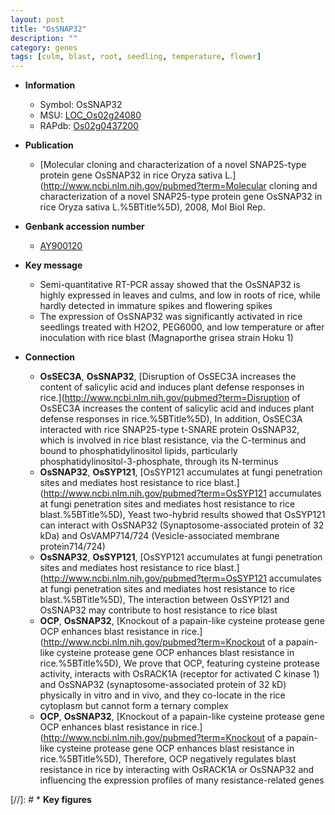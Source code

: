 ```yaml
---
layout: post
title: "OsSNAP32"
description: ""
category: genes
tags: [culm, blast, root, seedling, temperature, flower]
---
```


* **Information**  
    + Symbol: OsSNAP32  
    + MSU: [LOC_Os02g24080](http://rice.uga.edu/cgi-bin/ORF_infopage.cgi?orf=LOC_Os02g24080)  
    + RAPdb: [Os02g0437200](https://rapdb.dna.affrc.go.jp/locus/?name=Os02g0437200)  

* **Publication**  
    + [Molecular cloning and characterization of a novel SNAP25-type protein gene OsSNAP32 in rice Oryza sativa L.](http://www.ncbi.nlm.nih.gov/pubmed?term=Molecular cloning and characterization of a novel SNAP25-type protein gene OsSNAP32 in rice Oryza sativa L.%5BTitle%5D), 2008, Mol Biol Rep.

* **Genbank accession number**  
    + [AY900120](http://www.ncbi.nlm.nih.gov/nuccore/AY900120)

* **Key message**  
    + Semi-quantitative RT-PCR assay showed that the OsSNAP32 is highly expressed in leaves and culms, and low in roots of rice, while hardly detected in immature spikes and flowering spikes
    + The expression of OsSNAP32 was significantly activated in rice seedlings treated with H2O2, PEG6000, and low temperature or after inoculation with rice blast (Magnaporthe grisea strain Hoku 1)

* **Connection**  
    + __OsSEC3A__, __OsSNAP32__, [Disruption of OsSEC3A increases the content of salicylic acid and induces plant defense responses in rice.](http://www.ncbi.nlm.nih.gov/pubmed?term=Disruption of OsSEC3A increases the content of salicylic acid and induces plant defense responses in rice.%5BTitle%5D),  In addition, OsSEC3A interacted with rice SNAP25-type t-SNARE protein OsSNAP32, which is involved in rice blast resistance, via the C-terminus and bound to phosphatidylinositol lipids, particularly phosphatidylinositol-3-phosphate, through its N-terminus
    + __OsSNAP32__, __OsSYP121__, [OsSYP121 accumulates at fungi penetration sites and mediates host resistance to rice blast.](http://www.ncbi.nlm.nih.gov/pubmed?term=OsSYP121 accumulates at fungi penetration sites and mediates host resistance to rice blast.%5BTitle%5D),  Yeast two-hybrid results showed that OsSYP121 can interact with OsSNAP32 (Synaptosome-associated protein of 32 kDa) and OsVAMP714/724 (Vesicle-associated membrane protein714/724)
    + __OsSNAP32__, __OsSYP121__, [OsSYP121 accumulates at fungi penetration sites and mediates host resistance to rice blast.](http://www.ncbi.nlm.nih.gov/pubmed?term=OsSYP121 accumulates at fungi penetration sites and mediates host resistance to rice blast.%5BTitle%5D),  The interaction between OsSYP121 and OsSNAP32 may contribute to host resistance to rice blast
    + __OCP__, __OsSNAP32__, [Knockout of a papain-like cysteine protease gene OCP enhances blast resistance in rice.](http://www.ncbi.nlm.nih.gov/pubmed?term=Knockout of a papain-like cysteine protease gene OCP enhances blast resistance in rice.%5BTitle%5D),  We prove that OCP, featuring cysteine protease activity, interacts with OsRACK1A (receptor for activated C kinase 1) and OsSNAP32 (synaptosome-associated protein of 32 kD) physically in vitro and in vivo, and they co-locate in the rice cytoplasm but cannot form a ternary complex
    + __OCP__, __OsSNAP32__, [Knockout of a papain-like cysteine protease gene OCP enhances blast resistance in rice.](http://www.ncbi.nlm.nih.gov/pubmed?term=Knockout of a papain-like cysteine protease gene OCP enhances blast resistance in rice.%5BTitle%5D),  Therefore, OCP negatively regulates blast resistance in rice by interacting with OsRACK1A or OsSNAP32 and influencing the expression profiles of many resistance-related genes

[//]: # * **Key figures**  


